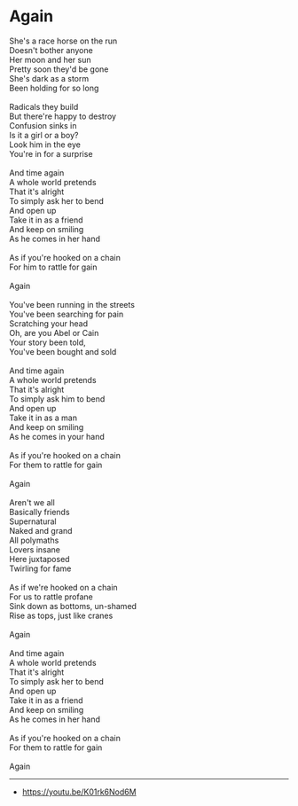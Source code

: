 # Again

She's a race horse on the run\
Doesn't bother anyone\
Her moon and her sun\
Pretty soon they'd be gone\
She's dark as a storm\
Been holding for so long\
\
Radicals they build\
But there're happy to destroy\
Confusion sinks in\
Is it a girl or a boy?\
Look him in the eye\
You're in for a surprise\
\
And time again\
A whole world pretends \
That it's alright\
To simply ask her to bend\
And open up\
Take it in as a friend\
And keep on smiling \
As he comes in her hand\
\
As if you're hooked on a chain\
For him to rattle for gain \
\
Again\
\
You've been running in the streets\
You've been searching for pain\
Scratching your head\
Oh, are you Abel or Cain \
Your story been told, \
You've been bought and sold\
\
And time again\
A whole world pretends \
That it's alright\
To simply ask him to bend\
And open up\
Take it in as a man\
And keep on smiling \
As he comes in your hand\
\
As if you're hooked on a chain\
For them to rattle for gain\
\
Again\
\
Aren't we all\
Basically friends\
Supernatural\
Naked and grand\
All polymaths\
Lovers insane\
Here juxtaposed\
Twirling for fame\
\
As if we're hooked on a chain\
For us to rattle profane\
Sink down as bottoms, un-shamed\
Rise as tops, just like cranes\
\
Again\
\
And time again\
A whole world pretends \
That it's alright\
To simply ask her to bend\
And open up\
Take it in as a friend\
And keep on smiling \
As he comes in her hand\
\
As if you're hooked on a chain\
For them to rattle for gain\
\
Again

---
- https://youtu.be/K01rk6Nod6M
